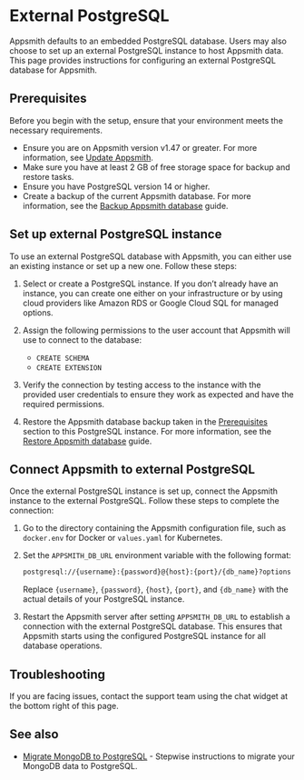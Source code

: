 # External PostgreSQL

Appsmith defaults to an embedded PostgreSQL database. Users may also choose to set up an external PostgreSQL instance to host Appsmith data. This page provides instructions for configuring an external PostgreSQL database for Appsmith.

## Prerequisites

Before you begin with the setup, ensure that your environment meets the necessary requirements.

- Ensure you are on Appsmith version v1.47 or greater. For more information, see [Update Appsmith](/getting-started/setup/instance-management/update-appsmith).
- Make sure you have at least 2 GB of free storage space for backup and restore tasks.
- Ensure you have PostgreSQL version 14 or higher. 
- Create a backup of the current Appsmith database. For more information, see the [Backup Appsmith database](/getting-started/setup/instance-management/appsmithctl#backup-database) guide.

## Set up external PostgreSQL instance

To use an external PostgreSQL database with Appsmith, you can either use an existing instance or set up a new one. Follow these steps:

1. Select or create a PostgreSQL instance. If you don’t already have an instance, you can create one either on your infrastructure or by using cloud providers like Amazon RDS or Google Cloud SQL for managed options.

2. Assign the following permissions to the user account that Appsmith will use to connect to the database:
    - `CREATE SCHEMA`
    - `CREATE EXTENSION`

3. Verify the connection by testing access to the instance with the provided user credentials to ensure they work as expected and have the required permissions.

4. Restore the Appsmith database backup taken in the [Prerequisites](#prerequisites) section to this PostgreSQL instance. For more information, see the [Restore Appsmith database](/getting-started/setup/instance-management/appsmithctl#restore-database) guide.

## Connect Appsmith to external PostgreSQL

Once the external PostgreSQL instance is set up, connect the Appsmith instance to the external PostgreSQL. Follow these steps to complete the connection:

1. Go to the directory containing the Appsmith configuration file, such as `docker.env` for Docker or `values.yaml` for Kubernetes.

2. Set the `APPSMITH_DB_URL` environment variable with the following format:

    ```bash
    postgresql://{username}:{password}@{host}:{port}/{db_name}?options
    ```

    Replace `{username}`, `{password}`, `{host}`, `{port}`, and `{db_name}` with the actual details of your PostgreSQL instance.

3. Restart the Appsmith server after setting `APPSMITH_DB_URL` to establish a connection with the external PostgreSQL database. This ensures that Appsmith starts using the configured PostgreSQL instance for all database operations.

## Troubleshooting

If you are facing issues, contact the support team using the chat widget at the bottom right of this page.

## See also
* [Migrate MongoDB to PostgreSQL](/getting-started/setup/instance-configuration/appsmith-databases/migrate-mongodb-postgresql) - Stepwise instructions to migrate your MongoDB data to PostgreSQL.

